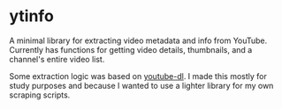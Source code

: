 # ytinfo

A minimal library for extracting video metadata and info from YouTube. Currently has functions for getting video details, thumbnails, and a channel's entire video list.

Some extraction logic was based on [youtube-dl](https://github.com/ytdl-org/youtube-dl). I made this mostly for study purposes and because I wanted to use a lighter library for my own scraping scripts.
